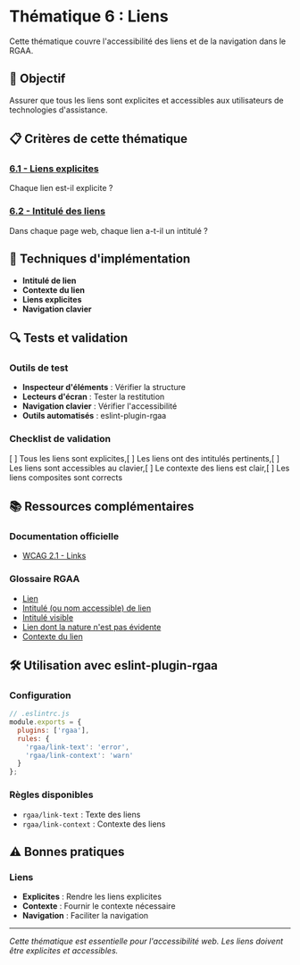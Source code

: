 # Thématique 6 : Liens

Cette thématique couvre l'accessibilité des liens et de la navigation dans le RGAA.

## 🎯 Objectif

Assurer que tous les liens sont explicites et accessibles aux utilisateurs de technologies d'assistance.

## 📋 Critères de cette thématique

### [6.1 - Liens explicites](6.1/)
Chaque lien est-il explicite ?

### [6.2 - Intitulé des liens](6.2/)
Dans chaque page web, chaque lien a-t-il un intitulé ?

## 🔧 Techniques d'implémentation

- **Intitulé de lien**
- **Contexte du lien**
- **Liens explicites**
- **Navigation clavier**

## 🔍 Tests et validation

### Outils de test
- **Inspecteur d'éléments** : Vérifier la structure
- **Lecteurs d'écran** : Tester la restitution
- **Navigation clavier** : Vérifier l'accessibilité
- **Outils automatisés** : eslint-plugin-rgaa

### Checklist de validation
[ ] Tous les liens sont explicites,[ ] Les liens ont des intitulés pertinents,[ ] Les liens sont accessibles au clavier,[ ] Le contexte des liens est clair,[ ] Les liens composites sont corrects

## 📚 Ressources complémentaires

### Documentation officielle
- [WCAG 2.1 - Links](https://www.w3.org/WAI/WCAG21/quickref/#links)

### Glossaire RGAA
- [Lien](../../glossaire/lien)
- [Intitulé (ou nom accessible) de lien](../../glossaire/intitule-(ou-nom-accessible)-de-lien)
- [Intitulé visible](../../glossaire/intitule-visible)
- [Lien dont la nature n'est pas évidente](../../glossaire/lien-dont-la-nature-n'est-pas-evidente)
- [Contexte du lien](../../glossaire/contexte-du-lien)

## 🛠️ Utilisation avec eslint-plugin-rgaa

### Configuration
```javascript
// .eslintrc.js
module.exports = {
  plugins: ['rgaa'],
  rules: {
    'rgaa/link-text': 'error',
    'rgaa/link-context': 'warn'
  }
};
```

### Règles disponibles
- `rgaa/link-text` : Texte des liens
- `rgaa/link-context` : Contexte des liens

## ⚠️ Bonnes pratiques

### Liens
- **Explicites** : Rendre les liens explicites
- **Contexte** : Fournir le contexte nécessaire
- **Navigation** : Faciliter la navigation

---

*Cette thématique est essentielle pour l'accessibilité web. Les liens doivent être explicites et accessibles.*